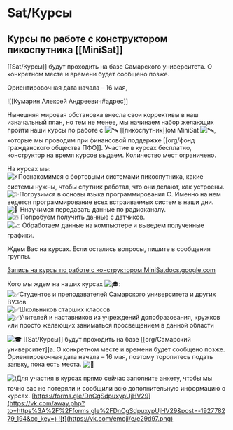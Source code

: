 # Sat/Курсы
## Курсы по работе с конструктором пикоспутника [[MiniSat]]

[[Sat/Курсы]] будут проходить на базе Самарского университета. О конкретном месте и времени будет сообщено позже.

Ориентировочная дата начала – 16 мая, 

![[Кумарин Алексей Андреевич#адрес]]


Нынешняя мировая обстановка внесла свои коррективы в наш изначальный план, но тем не менее, мы начинаем набор желающих пройти наши курсы по работе с ![🛰](https://vk.com/emoji/e/f09f9bb0.png) [[пикоспутник]]ом MiniSat ![🛰](https://vk.com/emoji/e/f09f9bb0.png), которые мы проводим при финансовой поддержке [[org/фонд гражданского общества ПФО]]. Участие в курсах бесплатно, конструктор на время курсов выдаем. Количество мест ограничено.  
  

На курсах мы:  
![⚡](https://vk.com/emoji/e/e29aa1.png)Познакомимся с бортовыми системами пикоспутника, какие системы нужны, чтобы спутник работал, что они делают, как устроены.  
![✨](https://vk.com/emoji/e/e29ca8.png)Погрузимся в основы языка программирования С. Именно на нем ведется программирование всех встраиваемых систем в наши дни.  
![📡](https://vk.com/emoji/e/f09f93a1.png) Ннаучимся передавать данные по радиоканалу.  
![🔥](https://vk.com/emoji/e/f09f94a5.png) Попробуем получить данные с датчиков.  
![📈](https://vk.com/emoji/e/f09f9388.png) Обработаем данные на компьютере и выведем полученные графики.  
  
Ждем Вас на курсах. Если остались вопросы, пишите в сообщения группы.

[](https://vk.com/photo-192778279_457239151)

[](https://vk.com/photo-192778279_457239150)

[](https://vk.com/away.php?to=https%3A%2F%2Fforms.gle%2FDnCgSdpuxypUjHV29&post=-192778279_194&el=snippet)

[Запись на курсы по работе с конструктором MiniSat](https://vk.com/away.php?to=https%3A%2F%2Fforms.gle%2FDnCgSdpuxypUjHV29&post=-192778279_194&el=snippet)[docs.google.com](https://vk.com/away.php?to=https%3A%2F%2Fforms.gle%2FDnCgSdpuxypUjHV29&post=-192778279_194&el=snippet)


Кого мы ждем на наших курсах ![🎓](https://vk.com/emoji/e/f09f8e93.png):  
![✅](https://vk.com/emoji/e/e29c85.png)Студентов и преподавателей Самарского университета и других ВУЗов  
![✅](https://vk.com/emoji/e/e29c85.png)Школьников старших классов  
![✅](https://vk.com/emoji/e/e29c85.png)Учителей и наставников из учреждений допобразования, кружков или просто желающих заниматься просвещением в данной области  
  
![🎓](https://vk.com/emoji/e/f09f8e93.png) [[Sat/Курсы]] будут проходить на базе [[org/Самарский университет]]а. О конкретном месте и времени будет сообщено позже. Ориентировочная дата начала – 16 мая, поэтому торопитесь подать заявку, пока есть места. ![📆](https://vk.com/emoji/e/f09f9386.png)  
  
![❗](https://vk.com/emoji/e/e29d97.png)Для участия в курсах прямо сейчас заполните анкету, чтобы мы точно вас не потеряли и сообщили всю дополнительную информацию о курсах. [https://forms.gle/DnCgSdpuxypUjHV29](https://vk.com/away.php?to=https%3A%2F%2Fforms.gle%2FDnCgSdpuxypUjHV29&post=-192778279_194&cc_key=) ![❗](https://vk.com/emoji/e/e29d97.png)  

